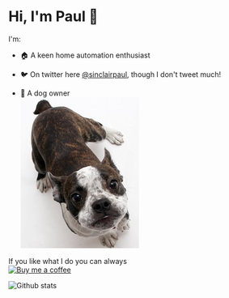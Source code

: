 # Hi, I'm Paul 👋

I'm:

- 🏠 A keen home automation enthusiast

- 🐦 On twitter here [@sinclairpaul][twitter], though I don't tweet much!

- 🐶 A dog owner \
![dog](https://github.com/sinclairpaul/sinclairpaul/blob/master/images/dog.jpg)

If you like what I do you can always \
[![Buy me a coffee][buymeacoffee-shield]][buymeacoffee]

![Github stats](https://github-readme-stats.vercel.app/api?username=sinclairpaul&show_icons=true)

[twitter]: https://twitter.com/sinclairpaul
[buymeacoffee-shield]: https://www.buymeacoffee.com/assets/img/guidelines/download-assets-sm-2.svg
[buymeacoffee]: https://www.buymeacoffee.com/sinclairpaul